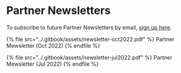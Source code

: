 # Partner Newsletters

To subscribe to future Partner Newsletters by email, [sign up here](https://www.mews.com/en/partners-newsletter-subscription).

{% file src="../.gitbook/assets/newsletter-oct2022.pdf" %}
Partner Mewsletter (Oct 2022)
{% endfile %}

{% file src="../.gitbook/assets/newsletter-jul2022.pdf" %}
Partner Mewsletter (Jul 2022)
{% endfile %}
